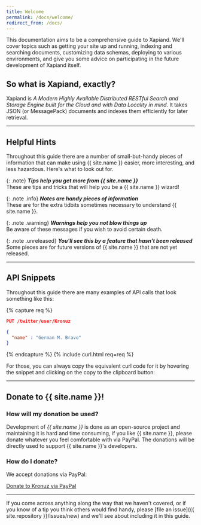 ```yaml
---
title: Welcome
permalink: /docs/welcome/
redirect_from: /docs/
---
```


This documentation aims to be a comprehensive guide to Xapiand. We'll cover
topics such as getting your site up and running, indexing and searching
documents, customizing data schemas, deploying to various environments, and
give you some advice on participating in the future development of Xapiand
itself.


## So what is Xapiand, exactly?

Xapiand is *A Modern Highly Available Distributed RESTful Search and Storage
Engine built for the Cloud and with Data Locality in mind*. It takes JSON
(or MessagePack) documents and indexes them efficiently for later retrieval.

---

## Helpful Hints

Throughout this guide there are a number of small-but-handy pieces of
information that can make using {{ site.name }} easier, more interesting, and
less hazardous. Here's what to look out for.

{: .note}
**_Tips help you get more from {{ site.name }}_**<br>
These are tips and tricks that will help you be a {{ site.name }} wizard!

{: .note .info}
**_Notes are handy pieces of information_**<br>
These are for the extra tidbits sometimes necessary to understand {{ site.name }}.

{: .note .warning}
**_Warnings help you not blow things up_**<br>
Be aware of these messages if you wish to avoid certain death.

{: .note .unreleased}
**_You'll see this by a feature that hasn't been released_**<br>
Some pieces are for future versions of {{ site.name }} that are not yet released.

<!--
## Keyboard symbols used:
- Ctrl: ⌃
- Alt: ⎇
- Cmd: ⌘
- Windows: ❖
- Backspace: ⌫
- Enter: ⏎
- Shift: ⇫
- Caps lock: ⇪
- Arrows: ⇦⇧⇨⇩
- Others: ➛
-->

---

## API Snippets

Throughout this guide there are many examples of API calls that look something
like this:

{% capture req %}
```json
PUT /twitter/user/Kronuz

{
  "name" : "German M. Bravo"
}
```
{% endcapture %}
{% include curl.html req=req %}

For those, you can always copy the equivalent curl code for it by hovering the
snippet and clicking on the copy to the clipboard button: &nbsp;&nbsp;<i class="fa fa-clipboard"></i>

---

## Donate to {{ site.name }}!

### How will my donation be used?

Development of *{{ site.name }}* is done as an open-source project and
maintaining it is hard and time consuming, if you like {{ site.name }}, please
donate whatever you feel comfortable with via PayPal. The donations will be
directly used to support {{ site.name }}'s developers.

### How do I donate?

We accept donations via PayPal:

<a class="paypalme" href="https://www.paypal.me/Kronuz/25" target="_blank" rel="nofollow">Donate to Kronuz via PayPal</a>


---

If you come across anything along the way that we haven't covered, or if you
know of a tip you think others would find handy, please [file an
issue]({{ site.repository }}/issues/new) and we'll see about
including it in this guide.
